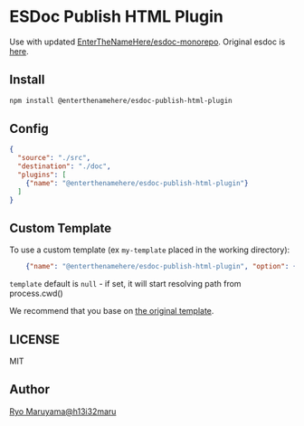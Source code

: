 # ESDoc Publish HTML Plugin

Use with updated [EnterTheNameHere/esdoc-monorepo](https://github.com/EnterTheNameHere/esdoc-monorepo).
Original esdoc is [here](https://github.com/esdoc/esdoc).

## Install
```bash
npm install @enterthenamehere/esdoc-publish-html-plugin
```

## Config
```json
{
  "source": "./src",
  "destination": "./doc",
  "plugins": [
    {"name": "@enterthenamehere/esdoc-publish-html-plugin"}
  ]
}
```

## Custom Template
To use a custom template (ex `my-template` placed in the working directory):
```json
    {"name": "@enterthenamehere/esdoc-publish-html-plugin", "option": {"template": "my-template"}}
```

`template` default is `null` - if set, it will start resolving path from process.cwd()

We recommend that you base on [the original template](https://github.com/EnterTheNameHere/esdoc-monorepo/tree/main/packages/esdoc-publish-html-plugin/src/Builder/template).

## LICENSE
MIT

## Author
[Ryo Maruyama@h13i32maru](https://github.com/h13i32maru)

